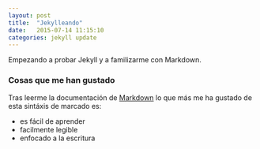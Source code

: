 ```yaml
---
layout: post
title:  "Jekylleando"
date:   2015-07-14 11:15:10
categories: jekyll update
---
```


Empezando a probar Jekyll y a familizarme con Markdown.


### Cosas que me han gustado

Tras leerme la documentación de [Markdown][md] lo que más me ha gustado de esta sintáxis de marcado es:

- es fácil de aprender
- facilmente legible
- enfocado a la escritura




[md]: http://daringfireball.net/projects/markdown/
